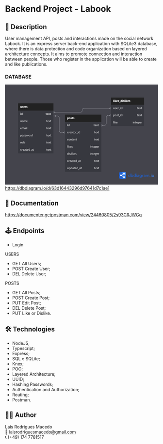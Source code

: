 # Backend Project - Labook

## 📝 Description

User management API, posts and interactions made on the social network Labook. It is an express server back-end application with SQLite3 database, where there is data protection and code organization based on layered architecture concepts.
It aims to promote connection and interaction between people. Those who register in the application will be able to create and like publications.


### DATABASE

![diagramas](./src/assets/projeto-labook.png)
https://dbdiagram.io/d/63d16443296d97641d7c1ae1

## 📜 Documentation

https://documenter.getpostman.com/view/24460805/2s93CRJWGq

## 🕹 Endpoints

- Login 

USERS
- GET All Users;
- POST Create User; 
- DEL Delete User; 

POSTS
- GET All Posts;
- POST Create Post;
- PUT Edit Post;
- DEL Delete Post;
- PUT Like or Dislike.

## 🛠 Technologies

- NodeJS;
- Typescript;
- Express;
- SQL e SQLite;
- Knex;
- POO;
- Layered Architecture;
- UUID;
- Hashing Passwords;
- Authentication and Authorization;
- Routing;
- Postman.

## 👩‍💻 Author

Laís Rodrigues Macedo </br>
📧 laisrodriguesmacedo@gmail.com </br>
📞 (+49) 174 7781517
